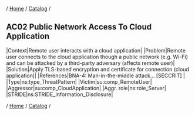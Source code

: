 / [Home](/acctp/) / [Catalog](/acctp/catalog/) /

## AC02 Public Network Access To Cloud Application

|Context|Remote user interacts with a cloud application|
|Problem|Remote user connects to the cloud application though a public network (e.g. Wi-Fi) and can be attacked by a third-party adversary (affects remote user)|
|Solution|Apply TLS-based encryption and certificate for connection (cloud application)|
|References|BNA-4: Man-in-the-middle attack... [SECCRIT] |
|Type|ns:type_ThreatPattern|
|Victim|su:comp_RemoteUser|
|Aggressor|su:comp_CloudApplication|
|Aggr. role|ns:role_Server|
|STRIDE|ns:STRIDE_Information_Disclosure|

/ [Home](/acctp/) / [Catalog](/acctp/catalog/) /
